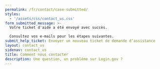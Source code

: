 ```yaml
---
permalink: /fr/contact/case-submitted/
styles:
  - '/assets/css/contact_us.css'
form_submitted_message: >-
  Votre ticket d'aide a été envoyé avec succès.

  Consultez vos e-mails pour les étapes suivantes.
submit_help_ticket: Envoyer un nouveau ticket de demande d’assistance
layout: contact_us
sidenav: contact_us
title: Comment nous contacter
description: Une question, un problème sur Login.gov ?
---
```

